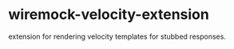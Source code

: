 wiremock-velocity-extension
===========================

extension for rendering velocity templates for stubbed responses.
